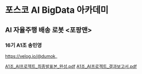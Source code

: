 # 포스코 AI BigData 아카데미 
## AI 자율주행 배송 로봇 <포팡맨>
### 16기 A1조  송민영

https://velog.io/@dumok_

[A1조_AI프로젝트_최종발표본_완성.pdf](https://github.com/minyeo/posco/files/8214814/A1._AI._._.pdf)
[A1조_AI프로젝트_결과보고서.pdf](https://github.com/minyeo/posco/files/8214817/A1._AI._.pdf)
